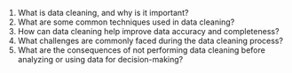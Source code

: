 1. What is data cleaning, and why is it important?
2. What are some common techniques used in data cleaning?
3. How can data cleaning help improve data accuracy and completeness?
4. What challenges are commonly faced during the data cleaning process?
5. What are the consequences of not performing data cleaning before analyzing or using data for decision-making?